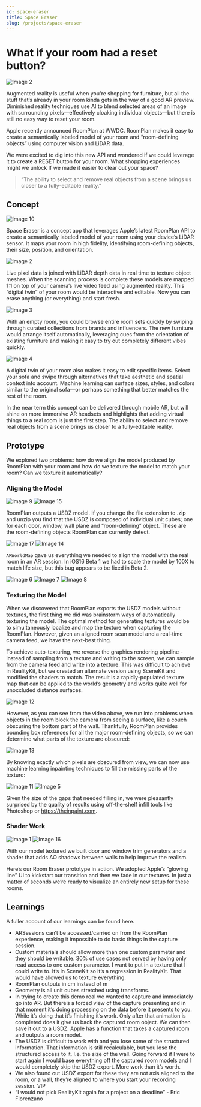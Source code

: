 ```yaml
---
id: space-eraser
title: Space Eraser
slug: /projects/space-eraser
---
```


# What if your room had a reset button?

![Image 2](/img/space-eraser/image2.gif)

Augmented reality is useful when you're shopping for furniture, but all the stuff that’s already in your room kinda gets in the way of a good AR preview. Diminished reality techniques use AI to blend selected areas of an image with surrounding pixels—effectively cloaking individual objects—but there is still no easy way to reset your room.

Apple recently announced RoomPlan at WWDC. RoomPlan makes it easy to create a semantically labeled model of your room and “room-defining objects” using computer vision and LiDAR data.

We were excited to dig into this new API and wondered if we could leverage it to create a RESET button for your room. What shopping experiences might we unlock If we made it easier to clear out your space?

> “The ability to select and remove real objects from a scene brings us closer to a fully-editable reality.”

## Concept

![Image 10](/img/space-eraser/image10.gif)

Space Eraser is a concept app that leverages Apple’s latest RoomPlan API to create a semantically labeled model of your room using your device’s LiDAR sensor. It maps your room in high fidelity, identifying room-defining objects, their size, position, and orientation.

![Image 2](/img/space-eraser/image2.gif)

Live pixel data is joined with LiDAR depth data in real time to texture object meshes. When the scanning process is complete these models are mapped 1:1 on top of your camera’s live video feed using augmented reality. This “digital twin” of your room would be interactive and editable. Now you can erase anything (or everything) and start fresh.

![Image 3](/img/space-eraser/image3.gif)

With an empty room, you could browse entire room sets quickly by swiping through curated collections from brands and influencers. The new furniture would arrange itself automatically, leveraging cues from the orientation of existing furniture and making it easy to try out completely different vibes quickly.

![Image 4](/img/space-eraser/image4.gif)

A digital twin of your room also makes it easy to edit specific items. Select your sofa and swipe through alternatives that take aesthetic and spatial context into account. Machine learning can surface sizes, styles, and colors similar to the original sofa—or perhaps something that better matches the rest of the room.


In the near term this concept can be delivered through mobile AR, but will shine on more immersive AR headsets and highlights that adding virtual things to a real room is just the first step. The ability to select and remove real objects from a scene brings us closer to a fully-editable reality.

## Prototype

We explored two problems: how do we align the model produced by RoomPlan with your room and how do we texture the model to match your room? Can we texture it automatically?

### Aligning the Model

![Image 9](/img/space-eraser/image9.gif)
![Image 15](/img/space-eraser/image15.gif)

RoomPlan outputs a USDZ model. If you change the file extension to .zip and unzip you find that the USDZ is composed of individual unit cubes; one for each door, window, wall plane and “room-defining” object. These are the room-defining objects RoomPlan can currently detect.

![Image 17](/img/space-eraser/image17.gif)
![Image 14](/img/space-eraser/image14.gif)

`ARWorldMap` gave us everything we needed to align the model with the real room in an AR session. In iOS16 Beta 1 we had to scale the model by 100X to match life size, but this bug appears to be fixed in Beta 2.

![Image 6](/img/space-eraser/image6.gif)
![Image 7](/img/space-eraser/image7.gif)
![Image 8](/img/space-eraser/image8.gif)

### Texturing the Model

When we discovered that RoomPlan exports the USDZ models without textures, the first thing we did was brainstorm ways of automatically texturing the model. The optimal method for generating textures would be to simultaneously localize and map the texture when capturing the RoomPlan. However, given an aligned room scan model and a real-time camera feed, we have the next-best thing.


To achieve auto-texturing, we reverse the graphics rendering pipeline - instead of sampling from a texture and writing to the screen, we can sample from the camera feed and write into a texture. This was difficult to achieve in RealityKit, but we created an alternate version using SceneKit and modified the shaders to match. The result is a rapidly-populated texture map that can be applied to the world’s geometry and works quite well for unoccluded distance surfaces.

![Image 12](/img/space-eraser/image12.gif)

However, as you can see from the video above, we run into problems when objects in the room block the camera from seeing a surface, like a couch obscuring the bottom part of the wall. Thankfully, RoomPlan provides bounding box references for all the major room-defining objects, so we can determine what parts of the texture are obscured:

![Image 13](/img/space-eraser/image13.png)

By knowing exactly which pixels are obscured from view, we can now use machine learning inpainting techniques to fill the missing parts of the texture:

![Image 11](/img/space-eraser/image11.png)
![Image 5](/img/space-eraser/image5.png)

Given the size of the gaps that needed filling in, we were pleasantly surprised by the quality of results using off-the-shelf infill tools like Photoshop or https://theinpaint.com.

### Shader Work

![Image 1](/img/space-eraser/image1.gif)
![Image 16](/img/space-eraser/image16.gif)

With our model textured we built door and window trim generators and a shader that adds AO shadows between walls to help improve the realism.

Here’s our Room Eraser prototype in action. We adopted Apple’s “glowing line” UI to kickstart our transition and then we fade in our textures. In just a matter of seconds we’re ready to visualize an entirely new setup for these rooms.


## Learnings

A fuller account of our learnings can be found here.

* ARSessions can’t be accessed/carried on from the RoomPlan experience, making it impossible to do basic things in the capture session.
* Custom materials should allow more than one custom parameter and they should be writable. 30% of use cases not served by having only read access to one custom parameter. I want to put in a texture that I could write to. It’s in SceneKit so it’s a regression in RealityKit. That would have allowed us to texture everything.
* RoomPlan outputs in cm instead of m
* Geometry is all unit cubes stretched using transforms.
* In trying to create this demo real we wanted to capture and immediately go into AR. But there’s a forced view of the capture presenting and in that moment it’s doing processing on the data before it presents to you. While it’s doing that it’s finishing it’s work. Only after that animation is completed does it give us back the captured room object. We can then save it out to a USDZ. Apple has a function that takes a captured room and outputs a room model.
* The USDZ is difficult to work with and you lose some of the structured information. That information is still recalculable, but you lose the structured access to it. I.e. the size of the wall. Going forward if I were to start again I would base everything off the captured room models and I would completely skip the USDZ export. More work than it’s worth.
* We also found out USDZ export for these they are not axis aligned to the room, or a wall, they’re aligned to where you start your recording session. VIP
* “I would not pick RealityKit again for a project on a deadline” - Eric Florenzano